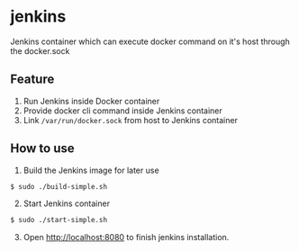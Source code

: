 # jenkins
Jenkins container which can execute docker command on it's host through the docker.sock

## Feature

1. Run Jenkins inside Docker container
2. Provide docker cli command inside Jenkins container
3. Link `/var/run/docker.sock` from host to Jenkins container

## How to use

1. Build the Jenkins image for later use

``` bash
$ sudo ./build-simple.sh
```

2. Start Jenkins container

``` bash
$ sudo ./start-simple.sh
```

3. Open [http://localhost:8080](http://localhost:8080) to finish jenkins installation.
